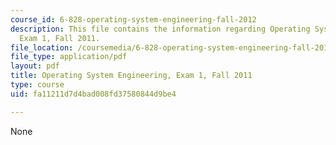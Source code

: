 ```yaml
---
course_id: 6-828-operating-system-engineering-fall-2012
description: This file contains the information regarding Operating System Engineering,
  Exam 1, Fall 2011.
file_location: /coursemedia/6-828-operating-system-engineering-fall-2012/fa11211d7d4bad008fd37580844d9be4_MIT6_828F12_q11_1.pdf
file_type: application/pdf
layout: pdf
title: Operating System Engineering, Exam 1, Fall 2011
type: course
uid: fa11211d7d4bad008fd37580844d9be4

---
```

None
